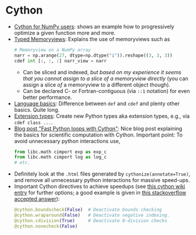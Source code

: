 # Cython

* [Cython for NumPy users](https://cython.readthedocs.io/en/latest/src/userguide/numpy_tutorial.html): shows an example how to progressively optimize a given function more and more.
* [Typed Memoryviews](https://cython.readthedocs.io/en/latest/src/userguide/memoryviews.html): Explains the use of memoryviews such as
    ```python
    # Memoryview on a NumPy array
    narr = np.arange(27, dtype=np.dtype("i")).reshape((3, 3, 3))
    cdef int [:, :, :] narr_view = narr
    ```
    - Can be sliced and indexed, *but based on my experience it seems that you cannot assign to a slice of a memoryview directly* (you can assign a slice *of* a memoryview to a different object though).
    - Can be declared C- or Fortran-contiguous (via `::1` notation) for even better performance.
* [Language basics](https://cython.readthedocs.io/en/latest/src/userguide/language_basics.html): Difference between `def` and `cdef` and plenty other basics. Quite long.
* [Extension types](https://cython.readthedocs.io/en/latest/src/userguide/extension_types.html): Create new Python types aka extension types, e.g., via `cdef class ...`.
* [Blog post "Fast Python loops with Cython"](http://nealhughes.net/cython1/): Nice blog post explaining the basics for scientific computation with Cython. Important point: To avoid unnecessary python interactions use,
    ```python
    from libc.math cimport exp as exp_c
    from libc.math cimport log as log_c
    # etc.
    ```
* Definitely look at the `.html` files generated by `cythonize(annotate=True)`, and remove all unnecessary python interactions for massive speed-ups.
* Important Cython directives to achieve speedups (see [this cython wiki entry](https://github.com/cython/cython/wiki/enhancements-compilerdirectives) for further options; a good example is given in [this stackoverflow accepted answer](https://stackoverflow.com/questions/19537673/slow-division-in-cython)):
    ```python
    @cython.boundscheck(False)  # Deactivate bounds checking
    @cython.wraparound(False)   # Deactivate negative indexing.
    @cython.cdivision(True)     # Deactivate 0-division checks
    @cython.nonecheck(False)
    ```
